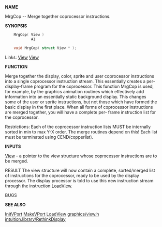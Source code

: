 
**NAME**

MrgCop -- Merge together coprocessor instructions.

**SYNOPSIS**

```c
    MrgCop( View )
            A1

    void MrgCop( struct View * );

```
Links: [View](_OOBX) [View](_OOBX) 

**FUNCTION**

Merge together the display, color, sprite and user coprocessor
instructions into a single coprocessor instruction stream.  This
essentially creates a per-display-frame program for the coprocessor.
This function MrgCop is used, for example, by the graphics animation
routines which effectively add information into an essentially
static background display.  This changes some of the user
or sprite instructions, but not those which have formed the
basic display in the first place.  When all forms of coprocessor
instructions are merged together, you will have a complete per-
frame instruction list for the coprocessor.

Restrictions:  Each of the coprocessor instruction lists MUST be
internally sorted in min to max Y-X order.  The merge routines
depend on this! Each list must be terminated using CEND(copperlist).

**INPUTS**

[View](_OOBX) - a pointer to the view structure whose coprocessor
instructions are to be merged.

RESULT
The view structure will now contain a complete, sorted/merged
list of instructions for the coprocessor, ready to be used by
the display processor.  The display processor is told to use
this new instruction stream through the instruction [LoadView](LoadView).

BUGS

**SEE ALSO**

[InitVPort](InitVPort) [MakeVPort](MakeVPort) [LoadView](LoadView) [graphics/view.h](_OOBX)
[intuition.library/RethinkDisplay](../intuition/RethinkDisplay)
